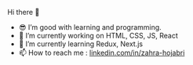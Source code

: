  Hi there 👋


- 😎 I’m good with learning and programming.
- 🔭 I’m currently working on HTML, CSS, JS, React
- 🌱 I’m currently learning Redux, Next.js
- 📫 How to reach me :  [linkedin.com/in/zahra-hojabri](https://www.linkedin.com/in/zahra-hozhabri-696a11231/)

